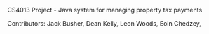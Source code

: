 CS4013 Project - Java system for managing property tax payments

Contributors:
Jack Busher, Dean Kelly, Leon Woods, Eoin Chedzey, 
